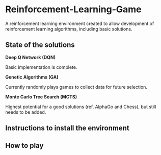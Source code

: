 # Reinforcement-Learning-Game

A reinforcement learning environment created to allow development of reinforcement learning algorithms, including basic solutions.

## State of the solutions

**Deep Q Network (DQN)**

Basic implementation is complete.

**Genetic Algorithms (GA)**

Currently randomly plays games to collect data for future selection.

**Monte Carlo Tree Search (MCTS)**

Highest potential for a good solutions (ref. AlphaGo and Chess), but still needs to be added. 

## Instructions to install the environment

## How to play
